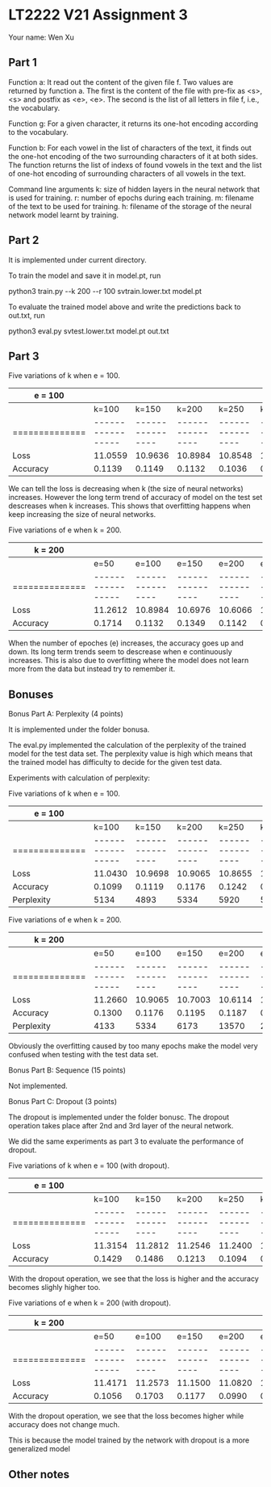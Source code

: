 # LT2222 V21 Assignment 3

Your name: Wen Xu

## Part 1
Function a: It read out the content of the given file f. Two values are returned by function a. The first is the content of the file with pre-fix as \<s\>, \<s\> and postfix as \<e\>, \<e\>. The second is the list of all letters in file f, i.e., the vocabulary.

Function g: For a given character, it returns its one-hot encoding according to the vocabulary.

Function b: For each vowel in the list of characters of the text, it finds out the one-hot encoding of the two surrounding characters of it at both sides. The function returns the list of indexs of found vowels in the text and the list of one-hot encoding of surrounding characters of all vowels in the text.

Command line arguments
k: size of hidden layers in the neural network that is used for training.
r: number of epochs during each training.
m: filename of the text to be used for training.
h: filename of the storage of the neural network model learnt by training.

## Part 2

It is implemented under current directory.

To train the model and save it in model.pt, run

python3 train.py --k 200 --r 100 svtrain.lower.txt model.pt

To evaluate the trained model above and write the predictions back to out.txt, run 

python3 eval.py svtest.lower.txt model.pt out.txt


## Part 3

Five variations of k when e = 100.

| e = 100 |                 |                |                |                |                |
|--------------|-----------------|----------------|----------------|----------------|----------------|
|              | k=100        | k=150       |      k=200       | k=250       |        k=300       |
|==============|-----------------|----------------|----------------|----------------|----------------|
| Loss        | 11.0559 | 10.9636 |  10.8984 |  10.8548 | 10.8291 |
| Accuracy | 0.1139  | 0.1149   | 0.1132    | 0.1036    | 0.1201 |

We can tell the loss is decreasing when k (the size of neural networks) increases. However the long term trend of accuracy of model on the test set descreases when k increases. This shows that overfitting happens when keep increasing the size of neural networks. 



Five variations of e when k = 200.

| k = 200 |                 |                |                |                |                |
|--------------|-----------------|----------------|----------------|----------------|----------------|
|              | e=50        | e=100       |      e=150       | e=200       |        e=250       |
|==============|-----------------|----------------|----------------|----------------|----------------|
| Loss        | 11.2612 | 10.8984 | 10.6976 | 10.6066 | 10.5578 |
| Accuracy | 0.1714  | 0.1132   | 0.1349   | 0.1142   | 0.1447 |

When the number of epoches (e) increases, the accuracy goes up and down. Its long term trends seem to descrease when e continuously increases. This is also due to overfitting where the model does not learn more from the data but instead try to remember it.


## Bonuses

Bonus Part A: Perplexity (4 points)

It is implemented under the folder bonusa.

The eval.py implemented the calculation of the perplexity of the trained model for the test data set. The perplexity value is high which means that the trained model has difficulty to decide for the given test data.

Experiments with calculation of perplexity:

Five variations of k when e = 100.

| e = 100 |                 |                |                |                |                |
|--------------|-----------------|----------------|----------------|----------------|----------------|
|              | k=100        | k=150       |      k=200       | k=250       |        k=300       |
|==============|-----------------|----------------|----------------|----------------|----------------|
| Loss        | 11.0430 | 10.9698 |  10.9065 |  10.8655 | 10.8266 |
| Accuracy | 0.1099  | 0.1119  | 0.1176   | 0.1242    | 0.1390 |
| Perplexity | 5134    | 4893     | 5334      | 5920       | 5965 |


Five variations of e when k = 200.

| k = 200 |                 |                |                |                |                |
|--------------|-----------------|----------------|----------------|----------------|----------------|
|              | e=50        | e=100       |      e=150       | e=200       |        e=250       |
|==============|-----------------|----------------|----------------|----------------|----------------|
| Loss        | 11.2660 | 10.9065 | 10.7003 | 10.6114 | 10.5572 |
| Accuracy | 0.1300  | 0.1176   | 0.1195   | 0.1187   | 0.1608 |
| Perplexity | 4133    | 5334      | 6173    | 13570    | 24463 |


Obviously the overfitting caused by too many epochs make the model very confused when testing with the test data set.



Bonus Part B: Sequence (15 points)

Not implemented.


Bonus Part C: Dropout (3 points)

The dropout is implemented under the folder bonusc. The dropout operation takes place after 2nd and 3rd layer of the neural network.

We did the same experiments as part 3 to evaluate the performance of dropout. 

Five variations of k when e = 100 (with dropout).

| e = 100 |                 |                |                |                |                |
|--------------|-----------------|----------------|----------------|----------------|----------------|
|              | k=100        | k=150       |      k=200       | k=250       |        k=300       |
|==============|-----------------|----------------|----------------|----------------|----------------|
| Loss        | 11.3154 | 11.2812 |  11.2546 |  11.2400 | 11.2366 |
| Accuracy | 0.1429  | 0.1486   | 0.1213    | 0.1094    | 0.1135 |

With the dropout operation, we see that the loss is higher and the accuracy becomes slighly higher too. 


Five variations of e when k = 200 (with dropout).

| k = 200 |                 |                |                |                |                |
|--------------|-----------------|----------------|----------------|----------------|----------------|
|              | e=50        | e=100       |      e=150       | e=200       |        e=250       |
|==============|-----------------|----------------|----------------|----------------|----------------|
| Loss        | 11.4171 | 11.2573 | 11.1500 | 11.0820 | 11.0306 |
| Accuracy | 0.1056  | 0.1703   | 0.1177   | 0.0990   | 0.1617 |

With the dropout operation, we see that the loss becomes higher while accuracy does not change much.

This is because the model trained by the network with dropout is a more generalized model


## Other notes
